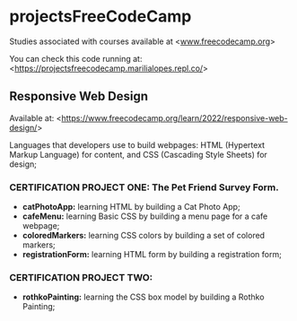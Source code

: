 # projectsFreeCodeCamp
Studies associated with courses available at &lt;www.freecodecamp.org&gt;

You can check this code running at: &lt;https://projectsfreecodecamp.marilialopes.repl.co/&gt; 

## Responsive Web Design
Available at: &lt;https://www.freecodecamp.org/learn/2022/responsive-web-design/&gt;

Languages that developers use to build webpages: HTML (Hypertext Markup Language) for content, and CSS (Cascading Style Sheets) for design; 

### __CERTIFICATION PROJECT ONE:__ The Pet Friend Survey Form.
* __catPhotoApp:__ learning HTML by building a Cat Photo App;
* __cafeMenu:__ learning Basic CSS by building a menu page for a cafe webpage;
* __coloredMarkers:__ learning CSS colors by building a  set of colored markers;
* __registrationForm:__ learning HTML form by building a registration form;

### __CERTIFICATION PROJECT TWO:__
* __rothkoPainting:__ learning the CSS box model by building a Rothko Painting;